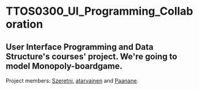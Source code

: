 # TTOS0300_UI_Programming_Collaboration

## User Interface Programming and Data Structure's courses' project. We're going to model Monopoly-boardgame.

Project members: [Szeretni](https://github.com/Szeretni), [atarvainen](https://github.com/atarvainen) and [Paanane](https://github.com/Paanane).
